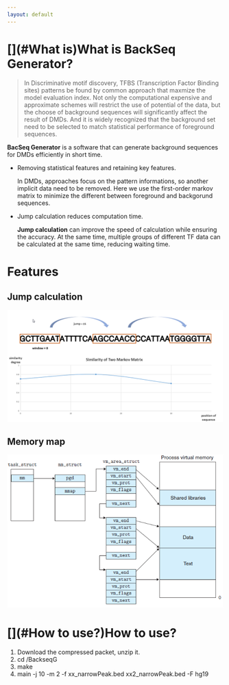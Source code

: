 ```yaml
---
layout: default
---
```


# [](#What is)What is BackSeq Generator?
> In Discriminative motif discovery, TFBS (Transcription Factor Binding sites) patterns be found by common approach that maxmize the model evaluation index. Not only the computational expensive and approximate schemes will restrict the use of potential of the data, but the choose of background sequences will significantly affect the result of DMDs. And it is widely recognized that the background set need to be selected to match statistical performance of foreground sequences.

**BacSeq Generator** is a software that can generate background sequences for DMDs efficiently in short time.

-  Removing statistical features and retaining key features.

    In DMDs, approaches focus on the pattern informations, so another implicit data need to be removed. Here we use the first-order markov matrix to minimize the different between foreground and backgorund sequences.

-  Jump calculation reduces computation time.

    **Jump calculation** can improve the speed of calculation while ensuring the accuracy. At the same time, multiple groups of different TF data can be calculated at the same time, reducing waiting time.

# [](#Feature)Features


##  Jump calculation
![](jump.png)


##  Memory map
![](mem.png)

# [](#How to use?)How to use?
1. Download the compressed packet, unzip it.
2. cd /BackseqG
3. make
4. main -j 10 -m 2 -f xx_narrowPeak.bed xx2_narrowPeak.bed -F hg19
